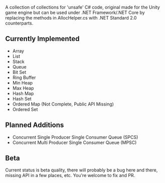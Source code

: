 A collection of collections for 'unsafe' C# code, original made for the Unity game engine but can be used under .NET Framework/.NET Core by replacing the methods in AllocHelper.cs with .NET Standard 2.0 counterparts.

## Currently Implemented

- Array
- List
- Stack
- Queue
- Bit Set
- Ring Buffer
- Min Heap
- Max Heap
- Hash Map
- Hash Set
- Ordered Map (Not Complete, Public API Missing)
- Ordered Set

## Planned Additions

- Concurrent Single Producer Single Consumer Queue (SPCS)
- Concurrent Multi Producer Single Consumer Queue (MPSC)

## Beta

Current status is beta quality, there will probably be a bug here and there, missing API in a few places, etc. You're welcome to fix and PR.
